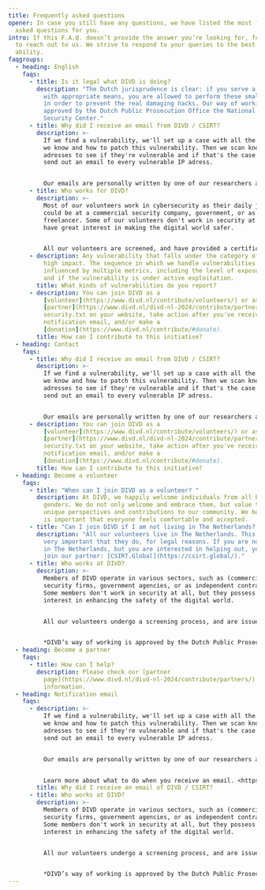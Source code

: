 ```yaml
---
title: Frequently asked questions
opener: In case you still have any questions, we have listed the most frequently
  asked questions for you.
intro: If this F.A.Q. doesn’t provide the answer you’re looking for, feel free
  to reach out to us. We strive to respond to your queries to the best of our
  ability.
faqgroups:
  - heading: English
    faqs:
      - title: Is it legal what DIVD is doing?
        description: "The Dutch jurisprudence is clear: if you serve a societal need
          with appropriate means, you are allowed to perform these small hacks
          in order to prevent the real damaging hacks. Our way of working is
          approved by the Dutch Public Prosecution Office the National Cyber
          Security Center."
      - title: Why did I receive an email from DIVD / CSIRT?
        description: >-
          If we find a vulnerability, we'll set up a case with all the details
          we know and how to patch this vulnerability. Then we scan known IP
          adresses to see if they're vulnerable and if that's the case we'll
          send out an email to every vulnerable IP adress. 


          O﻿ur emails are personally written by one of our researchers and contain a link to the casefile on the [csirt.divd.nl](https://csirt.divd.nl/) site.
      - title: Who works for DIVD?
        description: >-
          Most of our volunteers work in cybersecurity as their daily job, this
          could be at a commercial security company, government, or as a
          freelancer. Some of our volunteers don't work in security at all but
          have great interest in making the digital world safer. 


          A﻿ll our volunteers are screened, and have provided a certificate of conduct. Our code of conduct is sacred, we do not deviate from it.
      - description: Any vulnerability that falls under the category of high risk or
          high impact. The sequence in which we handle vulnerabilities is
          influenced by multiple metrics, including the level of exposure online
          and if the vulnerability is under active exploitation.
        title: What kinds of vulnerabilities do you report?
      - description: You can join DIVD as a
          [volunteer](https://www.divd.nl/contribute/volunteers/) or as a
          [partner](https://www.divd.nl/divd-nl-2024/contribute/partners/), put
          security.txt on your website, take action after you've received a
          notification email, and/or make a
          [donation](https://www.divd.nl/contribute/#donate).
        title: How can I contribute to this initiative?
  - heading: Contact
    faqs:
      - title: Why did I receive an email from DIVD / CSIRT?
        description: >-
          If we find a vulnerability, we'll set up a case with all the details
          we know and how to patch this vulnerability. Then we scan known IP
          adresses to see if they're vulnerable and if that's the case we'll
          send out an email to every vulnerable IP adress. 


          O﻿ur emails are personally written by one of our researchers and contain a link to the casefile on the [csirt.divd.nl](https://csirt.divd.nl/) site.
      - description: You can join DIVD as a
          [volunteer](https://www.divd.nl/contribute/volunteers/) or as a
          [partner](https://www.divd.nl/divd-nl-2024/contribute/partners/), put
          security.txt on your website, take action after you've received a
          notification email, and/or make a
          [donation](https://www.divd.nl/contribute/#donate).
        title: How can I contribute to this initiative?
  - heading: Become a volunteer
    faqs:
      - title: "When can I join DIVD as a volunteer? "
        description: At DIVD, we happily welcome individuals from all backgrounds and
          genders. We do not only welcome and embrace them, but value their
          unique perspectives and contributions to our community. We believe it
          is important that everyone feels comfortable and accepted.
      - title: "Can I join DIVD if I am not living in The Netherlands? "
        description: "All our volunteers live in The Netherlands. This is because it is
          very important that they do, for legal reasons. If you are not living
          in The Netherlands, but you are interested in helping out, you can
          join our partner: [CSIRT.Global](https://csirt.global/)."
      - title: Who works at DIVD?
        description: >-
          Members of DIVD operate in various sectors, such as (commercial)
          security firms, government agencies, or as independent contractors.
          Some members don't work in security at all, but they possess a strong
          interest in enhancing the safety of the digital world. 


          All our volunteers undergo a screening process, and are issued a certificate of conduct. Our code of conduct is sacred, we do not deviate from it.


          *DIVD’s way of working is approved by the Dutch Public Prosecution Office and the National Cyber Security Center. Furthermore, DIVD is affiliated with CSIRT.global, a global volunteer-led nonprofit that enhances global security by addressing overlooked vulnerabilities.*
  - heading: Become a partner
    faqs:
      - title: How can I help?
        description: Please check our [partner
          page](https://www.divd.nl/divd-nl-2024/contribute/partners/) for more
          information.
  - heading: Notification email
    faqs:
      - description: >-
          If we find a vulnerability, we'll set up a case with all the details
          we know and how to patch this vulnerability. Then we scan known IP
          adresses to see if they're vulnerable and if that's the case we'll
          send out an email to every vulnerable IP adress. 


          O﻿ur emails are personally written by one of our researchers and contain a link to the casefile on the [csirt.divd.nl](https://csirt.divd.nl/) site. 


          Learn more about what to do when you receive an email. <https://www.divd.nl/warningemail/>
        title: Why did I receive an email of DIVD / CSIRT?
      - title: Who works at DIVD?
        description: >-
          Members of DIVD operate in various sectors, such as (commercial)
          security firms, government agencies, or as independent contractors.
          Some members don't work in security at all, but they possess a strong
          interest in enhancing the safety of the digital world. 


          All our volunteers undergo a screening process, and are issued a certificate of conduct. Our code of conduct is sacred, we do not deviate from it.


          *DIVD’s way of working is approved by the Dutch Public Prosecution Office and the National Cyber Security Center. Furthermore, DIVD is affiliated with CSIRT.global, a global volunteer-led nonprofit that enhances global security by addressing overlooked vulnerabilities.*
---
```

